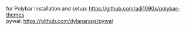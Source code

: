 for Polybar installation and setup: https://github.com/adi1090x/polybar-themes
<br />
pywal: https://github.com/dylanaraps/pywal
